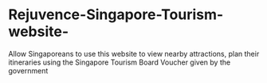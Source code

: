 # Rejuvence-Singapore-Tourism-website-
Allow Singaporeans to use this website to view nearby attractions, plan their itineraries using the Singapore Tourism Board Voucher given by the government
